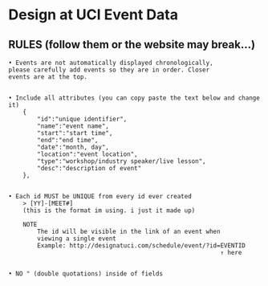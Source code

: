 
# Design at UCI Event Data


## RULES (follow them or the website may break...)


    • Events are not automatically displayed chronologically,
    please carefully add events so they are in order. Closer
    events are at the top.


    • Include all attributes (you can copy paste the text below and change it)
        {
            "id":"unique identifier",
            "name":"event name",
            "start":"start time",
            "end":"end time",
            "date":"month, day",
            "location":"event location",
            "type":"workshop/industry speaker/live lesson",
            "desc":"description of event"
        },


    • Each id MUST be UNIQUE from every id ever created
        > [YY]-[MEET#]
        (this is the format im using. i just it made up)

        NOTE
            The id will be visible in the link of an event when
            viewing a single event
            Example: http://designatuci.com/schedule/event/?id=EVENTID
                                                               ↑ here


    • NO " (double quotations) inside of fields




